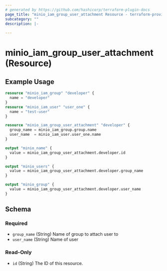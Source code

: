 ```yaml
---
# generated by https://github.com/hashicorp/terraform-plugin-docs
page_title: "minio_iam_group_user_attachment Resource - terraform-provider-minio"
subcategory: ""
description: |-
  
---
```


# minio_iam_group_user_attachment (Resource)



## Example Usage

```terraform
resource "minio_iam_group" "developer" {
  name = "developer"
}
resource "minio_iam_user" "user_one" {
  name = "test-user"
}

resource "minio_iam_group_user_attachment" "developer" {
  group_name = minio_iam_group.group.name
  user_name  = minio_iam_user.user_one.name
}

output "minio_name" {
  value = minio_iam_group_user_attachment.developer.id
}

output "minio_users" {
  value = minio_iam_group_user_attachment.developer.group_name
}

output "minio_group" {
  value = minio_iam_group_user_attachment.developer.user_name
}
```

<!-- schema generated by tfplugindocs -->
## Schema

### Required

- `group_name` (String) Name of group to attach user to
- `user_name` (String) Name of user

### Read-Only

- `id` (String) The ID of this resource.
